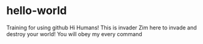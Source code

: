 # hello-world
Training for using github
Hi Humans!
This is invader Zim here to invade and destroy your world! You will obey my every command
